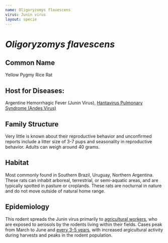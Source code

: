 ```yaml
---
name: Oligoryzomys flavescens
virus: Junin virus
layout: specie
---
```


# _Oligoryzomys flavescens_

## Common Name
Yellow Pygmy Rice Rat

## Host for Diseases:
Argentine Hemorrhagic Fever (Junin Virus), [Hantavirus Pulmonary Syndrome (Andes Virus)](https://pubmed.ncbi.nlm.nih.gov/32034891/)

## Family Structure
Very little is known about their reproductive behavior and unconfirmed reports include a litter size of 3-7 pups and seasonality in reproductive behavior. Adults can weigh around 40 grams.

## Habitat
Most commonly found in Southern Brazil, Uruguay, Northern Argentina. These rats can inhabit arboreal, terrestrial, or semi-aquatic areas, and are typically spotted in pasture or croplands. These rats are nocturnal in nature and do not move outside of natural home range. 

## Epidemiology
This rodent spreads the Junin virus primarily to [agricultural workers](https://www.sciencedirect.com/science/article/pii/B9780702051012000170), who are exposed to aerosols by the rodents living within their fields. Cases peak from March to June and [every 3-5 years](https://www.sciencedirect.com/science/article/pii/B9780123751560000308?ref=pdf_download&fr=RR-2&rr=929db02cadd83403), with increased argicultural activity during harvests and peaks in the rodent population.
